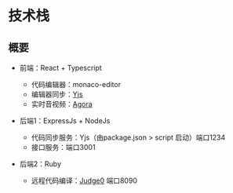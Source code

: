 # 技术栈
## 概要
- 前端：React + Typescript
  - 代码编辑器：monaco-editor
  - 编辑器同步：[Yjs](https://github.com/yjs/yjs)
  - 实时音视频：[Agora](https://console.agora.io/)
  
- 后端1：ExpressJs + NodeJs
  - 代码同步服务：Yjs（由package.json > script 启动）端口1234
  - 接口服务：端口3001

- 后端2：Ruby
  - 远程代码编译：[Judge0](https://github.com/judge0/judge0/blob/master/CHANGELOG.md#deployment-procedure) 端口8090 
